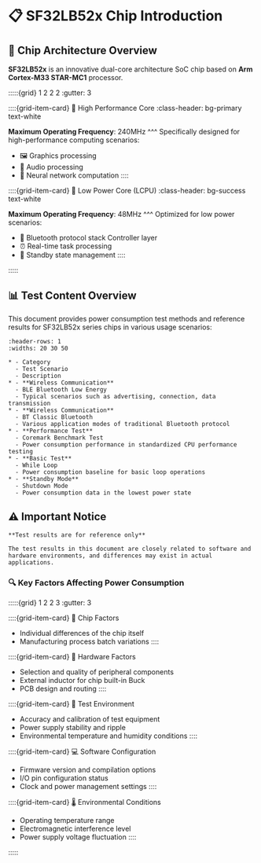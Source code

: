 # 📋 SF32LB52x Chip Introduction

## 🔧 Chip Architecture Overview

**SF32LB52x** is an innovative dual-core architecture SoC chip based on **Arm Cortex-M33 STAR-MC1** processor.

:::::{grid} 1 2 2 2
:gutter: 3

::::{grid-item-card} 🚀 High Performance Core
:class-header: bg-primary text-white

**Maximum Operating Frequency**: 240MHz
^^^
Specifically designed for high-performance computing scenarios:
- 🖼️ Graphics processing
- 🎵 Audio processing  
- 🧠 Neural network computation
::::

::::{grid-item-card} 🔋 Low Power Core (LCPU)
:class-header: bg-success text-white

**Maximum Operating Frequency**: 48MHz
^^^
Optimized for low power scenarios:
- 📡 Bluetooth protocol stack Controller layer
- ⏰ Real-time task processing
- 🔌 Standby state management
::::

:::::



## 📊 Test Content Overview

This document provides power consumption test methods and reference results for SF32LB52x series chips in various usage scenarios:

```{list-table} Test Scenario Overview
:header-rows: 1
:widths: 20 30 50

* - Category
  - Test Scenario
  - Description
* - **Wireless Communication**
  - BLE Bluetooth Low Energy
  - Typical scenarios such as advertising, connection, data transmission
* - **Wireless Communication**
  - BT Classic Bluetooth
  - Various application modes of traditional Bluetooth protocol
* - **Performance Test**
  - Coremark Benchmark Test
  - Power consumption performance in standardized CPU performance testing
* - **Basic Test**
  - While Loop
  - Power consumption baseline for basic loop operations
* - **Standby Mode**
  - Shutdown Mode
  - Power consumption data in the lowest power state
```

## ⚠️ Important Notice

```{warning}
**Test results are for reference only**

The test results in this document are closely related to software and hardware environments, and differences may exist in actual applications.
```

### 🔍 Key Factors Affecting Power Consumption

:::::{grid} 1 2 2 3
:gutter: 3

::::{grid-item-card} 🔬 Chip Factors
- Individual differences of the chip itself
- Manufacturing process batch variations
::::

::::{grid-item-card} 🔧 Hardware Factors
- Selection and quality of peripheral components
- External inductor for chip built-in Buck
- PCB design and routing
::::

::::{grid-item-card} 📏 Test Environment
- Accuracy and calibration of test equipment
- Power supply stability and ripple
- Environmental temperature and humidity conditions
::::

::::{grid-item-card} 💻 Software Configuration
- Firmware version and compilation options
- I/O pin configuration status
- Clock and power management settings
::::

::::{grid-item-card} 🌡️ Environmental Conditions
- Operating temperature range
- Electromagnetic interference level
- Power supply voltage fluctuation
::::

:::::


